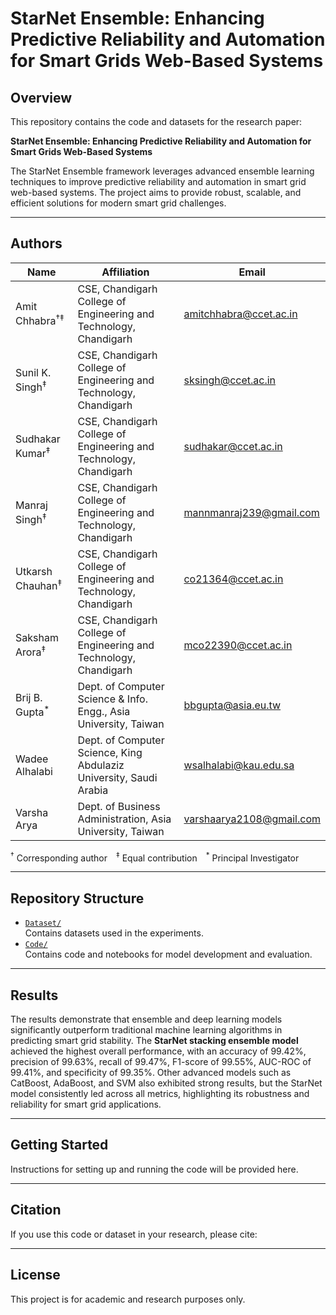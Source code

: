 # StarNet Ensemble: Enhancing Predictive Reliability and Automation for Smart Grids Web-Based Systems

## Overview

This repository contains the code and datasets for the research paper:

**StarNet Ensemble: Enhancing Predictive Reliability and Automation for Smart Grids Web-Based Systems**

The StarNet Ensemble framework leverages advanced ensemble learning techniques to improve predictive reliability and automation in smart grid web-based systems. The project aims to provide robust, scalable, and efficient solutions for modern smart grid challenges.

---

## Authors

| Name                | Affiliation                                                                 | Email                               |
|---------------------|-----------------------------------------------------------------------------|-------------------------------------|
| Amit Chhabra<sup>†</sup><sup>‡</sup>        | CSE, Chandigarh College of Engineering and Technology, Chandigarh           | [amitchhabra@ccet.ac.in](mailto:amitchhabra@ccet.ac.in) |
| Sunil K. Singh<sup>‡</sup>      | CSE, Chandigarh College of Engineering and Technology, Chandigarh           | [sksingh@ccet.ac.in](mailto:sksingh@ccet.ac.in)         |
| Sudhakar Kumar<sup>‡</sup>      | CSE, Chandigarh College of Engineering and Technology, Chandigarh           | [sudhakar@ccet.ac.in](mailto:sudhakar@ccet.ac.in)       |
| Manraj Singh<sup>‡</sup>        | CSE, Chandigarh College of Engineering and Technology, Chandigarh           | [mannmanraj239@gmail.com](mailto:mannmanraj239@gmail.com) |
| Utkarsh Chauhan<sup>‡</sup>     | CSE, Chandigarh College of Engineering and Technology, Chandigarh           | [co21364@ccet.ac.in](mailto:co21364@ccet.ac.in)         |
| Saksham Arora<sup>‡</sup>       | CSE, Chandigarh College of Engineering and Technology, Chandigarh           | [mco22390@ccet.ac.in](mailto:mco22390@ccet.ac.in)       |
| Brij B. Gupta<sup>*</sup>       | Dept. of Computer Science & Info. Engg., Asia University, Taiwan            | [bbgupta@asia.eu.tw](mailto:bbgupta@asia.eu.tw)         |
| Wadee Alhalabi      | Dept. of Computer Science, King Abdulaziz University, Saudi Arabia          | [wsalhalabi@kau.edu.sa](mailto:wsalhalabi@kau.edu.sa)   |
| Varsha Arya         | Dept. of Business Administration, Asia University, Taiwan                   | [varshaarya2108@gmail.com](mailto:varshaarya2108@gmail.com) |

<sup>†</sup> Corresponding author <sup>‡</sup> Equal contribution <sup>*</sup> Principal Investigator

---

## Repository Structure

- [`Dataset/`](Dataset/)  
  Contains datasets used in the experiments.
- [`Code/`](Code/)  
  Contains code and notebooks for model development and evaluation.

---

## Results

The results demonstrate that ensemble and deep learning models significantly outperform traditional machine learning algorithms in predicting smart grid stability. The **StarNet stacking ensemble model** achieved the highest overall performance, with an accuracy of 99.42%, precision of 99.63%, recall of 99.47%, F1-score of 99.55%, AUC-ROC of 99.41%, and specificity of 99.35%. Other advanced models such as CatBoost, AdaBoost, and SVM also exhibited strong results, but the StarNet model consistently led across all metrics, highlighting its robustness and reliability for smart grid applications.

---

## Getting Started

Instructions for setting up and running the code will be provided here.

---

## Citation

If you use this code or dataset in your research, please cite:

---

## License

This project is for academic and research purposes only.